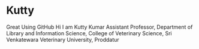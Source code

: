 # Kutty
Great Using GitHub
Hi I am Kutty Kumar Assistant Professor, Department of Library and Information Science, College of Veterinary Science, Sri Venkatewara Veterinary University, Proddatur 
